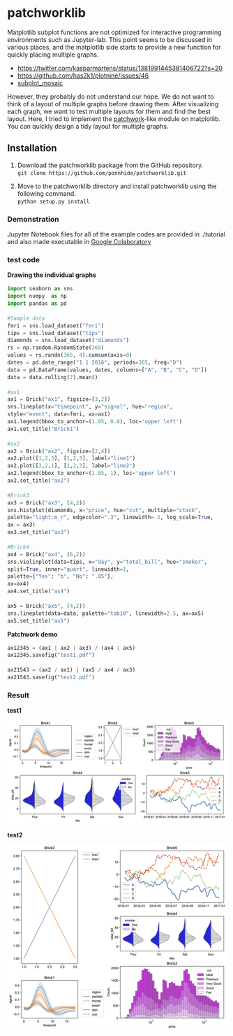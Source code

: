 # patchworklib
Matplotlib subplot functions are not optimized for interactive programming environments such as Jupyter-lab. This point seems to be discussed in various places, and the matplotlib side starts to provide a new function for quickly placing multiple graphs.

- https://twitter.com/kasparmartens/status/1381991445381406722?s=20 
- https://github.com/has2k1/plotnine/issues/46	
- [subplot_mosaic]( https://matplotlib.org/stable/tutorials/provisional/mosaic.html#sphx-glr-tutorials-provisional-mosaic-py)  

However, they probably do not understand our hope. We do not want to think of a layout of multiple graphs before drawing them. After visualizing each graph, we want to test multiple layouts for them and find the best layout. Here, I tried to implement the [patchwork](https://github.com/thomasp85/patchwork)-like module on matplotlib. You can quickly design a tidy layout for multiple graphs.

## Installation
1. Download the patchworklib package from the GitHub repository.   
    `git clone https://github.com/ponnhide/patchworklib.git`

2. Move to the patchworklib directory and install patchworklib using the following command.  
    `python setup.py install` 

### Demonstration
Jupyter Notebook files for all of the example codes are provided in ./tutorial and also made executable in [Google Colaboratory](https://colab.research.google.com/drive/1TVcH3IJy6geDXVJDfOKCPFPsP2GzjxHu?usp=sharing)

### test code
**Drawing the individual graphs**
    
```python
import seaborn as sns
import numpy  as np 
import pandas as pd 

#Sample data
fmri = sns.load_dataset("fmri")
tips = sns.load_dataset("tips")
diamonds = sns.load_dataset("diamonds")
rs = np.random.RandomState(365)
values = rs.randn(365, 4).cumsum(axis=0)
dates = pd.date_range("1 1 2016", periods=365, freq="D")
data = pd.DataFrame(values, dates, columns=["A", "B", "C", "D"])
data = data.rolling(7).mean()

#ax1
ax1 = Brick("ax1", figsize=[3,2]) 
sns.lineplot(x="timepoint", y="signal", hue="region", 
style="event", data=fmri, ax=ax1)
ax1.legend(bbox_to_anchor=(1.05, 0.8), loc='upper left')
ax1.set_title("Brick1")

#ax2
ax2 = Brick("ax2", figsize=[2,4]) 
ax2.plot([1,2,3], [1,2,3], label="line1") 
ax2.plot([3,2,1], [1,2,3], label="line2") 
ax2.legend(bbox_to_anchor=(1.05, 1), loc='upper left')
ax2.set_title("ax2")

#Brick3
ax3 = Brick("ax3", (4,2))
sns.histplot(diamonds, x="price", hue="cut", multiple="stack",
palette="light:m_r", edgecolor=".3", linewidth=.5, log_scale=True,
ax = ax3)
ax3.set_title("ax3")

#Brick4
ax4 = Brick("ax4", (6,2)) 
sns.violinplot(data=tips, x="day", y="total_bill", hue="smoker",
split=True, inner="quart", linewidth=1,
palette={"Yes": "b", "No": ".85"},
ax=ax4)
ax4.set_title("ax4")

ax5 = Brick("ax5", (4,2)) 
sns.lineplot(data=data, palette="tab10", linewidth=2.5, ax=ax5)
ax5.set_title("ax5") 
```
    
**Patchwork demo**
```python
ax12345 = (ax1 | ax2 | ax3) / (ax4 | ax5) 
ax12345.savefig("test1.pdf")

ax21543 = (ax2 / ax1) | (ax5 / ax4 / ax3) 
ax21543.savefig("test2.pdf") 
```
    
### Result
**test1**

<img src="test1.png" width="600x600">

**test2**  

<img src="test2.png" width="600x600">

